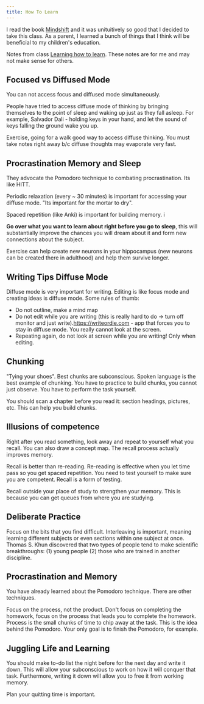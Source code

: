 ```yaml
---
title: How To Learn
---
```


I read the book [Mindshift](https://www.amazon.com/Mindshit-Obstacles-Learning-Discover-Potential/dp/1101982853) and it was unituitively so good that I decided to take this class.  As a parent, I learned a bunch of things that I think will be beneficial to my children's education.

Notes from class [Learning how to learn](https://www.coursera.org/learn/learning-how-to-learn).  These notes are for me and may not make sense for others.

## Focused vs Diffused Mode

You can not access focus and diffused mode simultaneously.  

People have tried to access diffuse mode of thinking by bringing themselves to the point of sleep and waking up just as they fall asleep. For example, Salvador Dali - holding keys in your hand, and let the sound of keys falling the ground wake you up.

Exercise, going for a walk good way to access diffuse thinking.  You must take notes right away b/c diffuse thoughts may evaporate very fast.

## Procrastination Memory and Sleep

They advocate the Pomodoro technique to combating procrastination.  Its like HITT.

Periodic relaxation (every ~ 30 minutes) is important for accessing your diffuse mode. "Its important for the mortar to dry".

Spaced repetition (like Anki) is important for building memory. i

**Go over what you want to learn about right before you go to sleep**, this will substantially improve the chances you will dream about it and form new connections about the subject.  

Exercise can help create new neurons in your hippocampus (new neurons can be created there in adulthood) and help them survive longer.


## Writing Tips Diffuse Mode

Diffuse mode is very important for writing.  Editing is like focus mode and creating ideas is diffuse mode.  Some rules of thumb:
- Do not outline, make a mind map
- Do not edit while you are writing (this is really hard to do -> turn off monitor and just write).https://writeordie.com - app that forces you to stay in diffuse mode. You really cannot look at the screen. 
- Repeating again, do not look at screen while you are writing!  Only when editing. 

## Chunking

"Tying your shoes".  Best chunks are subconscious.  Spoken language is the best example of chunking. You have to practice to build chunks, you cannot just observe.  You have to perform the task yourself.

You should scan a chapter before you read it: section headings, pictures, etc.  This can help you build chunks.

## Illusions of competence

Right after you read something, look away and repeat to yourself what you recall.  You can also draw a concept map.  The recall process actually improves memory.

Recall is better than re-reading.  Re-reading is effective when you let time pass so you get spaced repetition.  You need to test yourself to make sure you are competent.  Recall is a form of testing.

Recall outside your place of study to strengthen your memory.  This is because you can get queues from where you are studying.  

## Deliberate Practice

Focus on the bits that you find difficult.  Interleaving is important, meaning learning different subjects or even sections within one subject at once. Thomas S. Khun discovered that two types of people tend to make scientific breakthroughs: (1) young people (2) those who are trained in another discipline.

## Procrastination and Memory

You have already learned about the Pomodoro technique.  There are other techniques.

Focus on the process, not the product.  Don't focus on completing the homework, focus on the process that leads you to complete the homework.  Process is the small chunks of time to chip away at the task.  This is the idea behind the Pomodoro.  Your only goal is to finish the Pomodoro, for example. 

## Juggling Life and Learning

You should make to-do list the night before for the next day and write it down.  This will allow your subconscious to work on how it will conquer that task.  Furthermore, writing it down will allow you to free it from working memory. 

Plan your quitting time is important.  
